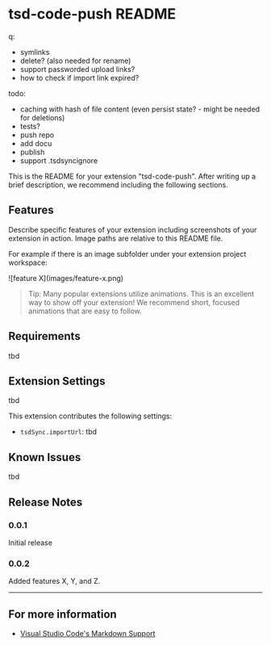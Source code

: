 # tsd-code-push README

q:

- symlinks
- delete? (also needed for rename)
- support passworded upload links?
- how to check if import link expired?

todo:

- caching with hash of file content (even persist state? - might be needed for deletions)
- tests?
- push repo
- add docu
- publish
- support .tsdsyncignore

This is the README for your extension "tsd-code-push". After writing up a brief description, we recommend including the following sections.

## Features

Describe specific features of your extension including screenshots of your extension in action. Image paths are relative to this README file.

For example if there is an image subfolder under your extension project workspace:

\!\[feature X\]\(images/feature-x.png\)

> Tip: Many popular extensions utilize animations. This is an excellent way to show off your extension! We recommend short, focused animations that are easy to follow.

## Requirements

tbd

## Extension Settings

tbd

This extension contributes the following settings:

- `tsdSync.importUrl`: tbd

## Known Issues

tbd

## Release Notes

### 0.0.1

Initial release

### 0.0.2

Added features X, Y, and Z.

---

## For more information

- [Visual Studio Code's Markdown Support](http://code.visualstudio.com/docs/languages/markdown)

